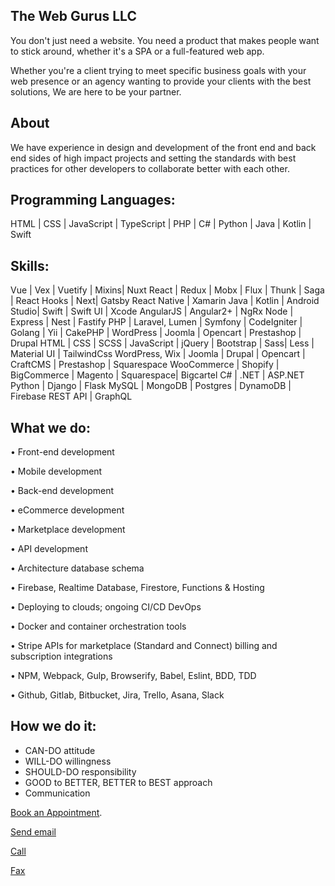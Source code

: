 
## The Web Gurus LLC

You don't just need a website. You need a product that makes people want to stick around, whether it's a SPA or a full-featured web app.

Whether you're a client trying to meet specific business goals with your web presence or an agency wanting to provide your clients with the best solutions, We are here to be your partner.

## About 

We have experience in design and development of the front end and back end sides of high impact projects and setting the standards with best practices for other developers to collaborate better with each other.


## Programming Languages:

HTML | CSS | JavaScript | TypeScript | PHP | C# | Python | Java | Kotlin | Swift



## Skills:

 Vue | Vex | Vuetify | Mixins|  Nuxt
 React | Redux | Mobx | Flux | Thunk | Saga | React Hooks | Next| Gatsby
 React Native | Xamarin
 Java | Kotlin | Android Studio| Swift | Swift UI | Xcode
 AngularJS | Angular2+ |  NgRx
 Node | Express | Nest | Fastify
PHP | Laravel, Lumen | Symfony | CodeIgniter | Golang | Yii | CakePHP | WordPress | Joomla | Opencart | Prestashop | Drupal
HTML | CSS | SCSS | JavaScript | jQuery | Bootstrap | Sass| Less | Material UI | TailwindCss
WordPress, Wix | Joomla | Drupal | Opencart | CraftCMS | Prestashop | Squarespace
WooCommerce | Shopify | BigCommerce | Magento | Squarespace| Bigcartel
C# | .NET | ASP.NET
Python | Django | Flask
MySQL | MongoDB | Postgres | DynamoDB | Firebase
REST API | GraphQL

## What we do:

• Front-end development

• Mobile development

• Back-end development

• eCommerce development

• Marketplace development

• API development

• Architecture database schema

• Firebase, Realtime Database, Firestore, Functions & Hosting

• Deploying to clouds; ongoing CI/CD DevOps

• Docker and container orchestration tools

• Stripe APIs for marketplace (Standard and Connect) billing and subscription integrations

• NPM, Webpack, Gulp, Browserify, Babel, Eslint, BDD, TDD

• Github, Gitlab, Bitbucket, Jira, Trello, Asana, Slack


## How we do it:

- CAN-DO attitude
- WILL-DO willingness
- SHOULD-DO responsibility
- GOOD to BETTER, BETTER to BEST approach
- Communication



<p><a href="https://calendly.com/thewebgurusllc"> Book an Appointment</a>.</p>



<p><a href="mailto:admin@thewebgurusllc">Send email</a></p>


<p><a href=”+1.347.905.9825”>Call</a></p>
 

<p><a href="tell:+1.646.844.1599">Fax</a></p>



